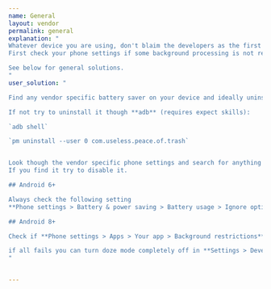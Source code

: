 ```yaml
---
name: General
layout: vendor
permalink: general
explanation: "
Whatever device you are using, don't blaim the developers as the first thing when something goes wrong. 
First check your phone settings if some background processing is not restricted on your device.  

See below for general solutions.
"
user_solution: "

Find any vendor specific battery saver on your device and ideally uninstall if possible, disable it if possible. 

If not try to uninstall it though **adb** (requires expect skills):

`adb shell`

`pm uninstall --user 0 com.useless.peace.of.trash`


Look though the vendor specific phone settings and search for anything related to battery optimization or background processing.
If you find it try to disable it. 

## Android 6+

Always check the following setting
**Phone settings > Battery & power saving > Battery usage > Ignore optimizations > Turn on** to ignore battery optimization for your app.

## Android 8+

Check if **Phone settings > Apps > Your app > Background restrictions** or **Background limits** are not enabled for the app.

if all fails you can turn doze mode completely off in **Settings > Developer options**. (Don't know how to enable developer options, Google it!) 
"


---
```


